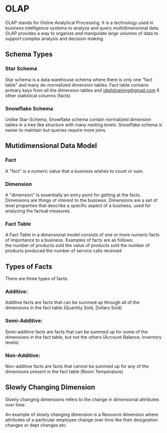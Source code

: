 # OLAP
OLAP stands for Online Analytical Processing. It is a technology used in business intelligence systems to analyze and query multidimensional data. OLAP provides a way to organize and manipulate large volumes of data to support complex analysis and decision-making.

## Schema Types
### Star Schema
Star schema is a data warehouse schema where there is only one “fact table" and many de-normalized dimension tables. Fact table contains primary keys from all the dimension tables and idwbitraining@gmail.com 6 other statistical columns (facts)
### Snowflake Schema
Unlike Star-Schema, Snowflake schema contain normalized dimension tables in a tree like structure with many nesting levels. Snowflake schema is easier to maintain but queries require more joins.

## Mutidimensional Data Model
### Fact
A "fact" is a numeric value that a business wishes to count or sum. 

### Dimension
A "dimension" is essentially an entry point for getting at the facts. Dimensions are things of interest to the business. Dimensions are a set of level properties that describe a specific aspect of a business, used for analyzing the factual measures.

### Fact Table 
A Fact Table in a dimensional model consists of one or more numeric facts of importance to a business. Examples of facts are as follows:  
the number of products sold 
the value of products sold
the number of products produced 
the number of service calls received

## Types of Facts
There are three types of facts: 

### Additive: 
Additive facts are facts that can be summed up through all of the dimensions in the fact table (Quantity Sold, Dollars Sold) 

### Semi-Additive: 
Semi-additive facts are facts that can be summed up for some of the dimensions in the fact table, but not the others (Account Balance, Inventory levels) 

### Non-Additive: 
Non-additive facts are facts that cannot be summed up for any of the dimensions present in the fact table (Room Temperature)

## Slowly Changing Dimension
Slowly changing dimensions refers to the change in dimensional attributes over time. 

An example of slowly changing dimension is a Resource dimension where attributes of a particular employee change over time like their designation changes or dept changes etc.
<!--stackedit_data:
eyJoaXN0b3J5IjpbMzkwMzM3NzkwLC0yMDg4NzQ2NjEyXX0=
-->